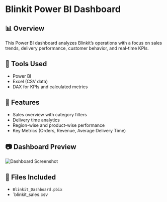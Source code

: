 # Blinkit Power BI Dashboard

## 📊 Overview
This Power BI dashboard analyzes Blinkit’s operations with a focus on sales trends, delivery performance, customer behavior, and real-time KPIs.

## 🔧 Tools Used
- Power BI
- Excel (CSV data)
- DAX for KPIs and calculated metrics

## 🚀 Features
- Sales overview with category filters
- Delivery time analytics
- Region-wise and product-wise performance
- Key Metrics (Orders, Revenue, Average Delivery Time)

## 📷 Dashboard Preview
![Dashboard Screenshot](dashboard_preview.png)

## 📁 Files Included
- `Blinkit_Dashboard.pbix`
- `blinkit_sales.csv

